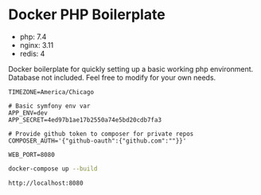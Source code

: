 # Docker PHP Boilerplate

- php: 7.4
- nginx: 3.11
- redis: 4

Docker boilerplate for quickly setting up a basic working php environment.  Database not included.  Feel free to modify for your own needs.

```dotenv
TIMEZONE=America/Chicago

# Basic symfony env var
APP_ENV=dev
APP_SECRET=4ed97b1ae17b2550a74e5bd20cdb7fa3

# Provide github token to composer for private repos
COMPOSER_AUTH='{"github-oauth":{"github.com":""}}'

WEB_PORT=8080
```

```bash
docker-compose up --build
```

```
http://localhost:8080
```
